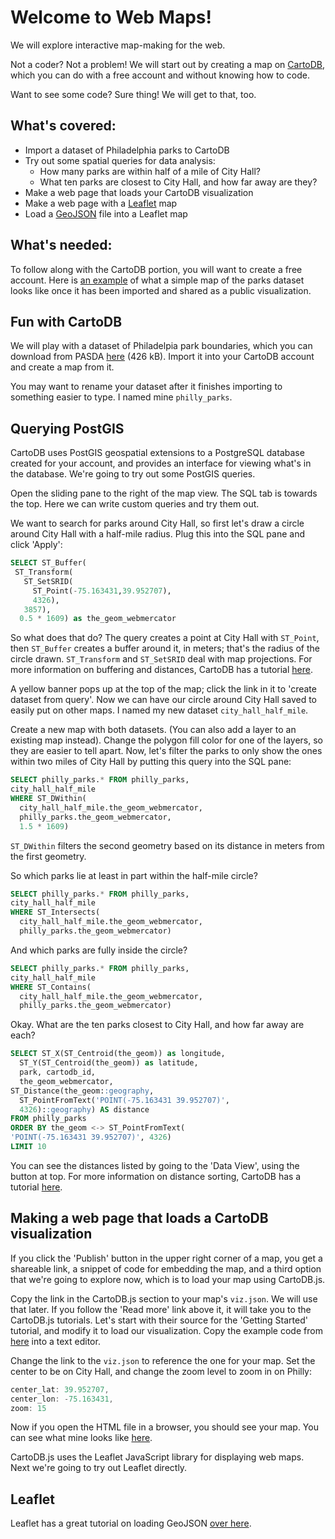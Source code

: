 # Welcome to Web Maps!

We will explore interactive map-making for the web.

Not a coder? Not a problem! We will start out by creating a map on [CartoDB](https://cartodb.com/), which you can do with a free account and without knowing how to code.

Want to see some code? Sure thing! We will get to that, too.

## What's covered:

  - Import a dataset of Philadelphia parks to CartoDB
  - Try out some spatial queries for data analysis:
    - How many parks are within half of a mile of City Hall?
    - What ten parks are closest to City Hall, and how far away are they?
  - Make a web page that loads your CartoDB visualization
  - Make a web page with a [Leaflet](http://leafletjs.com/) map
  - Load a [GeoJSON](http://geojson.org/) file into a Leaflet map

## What's needed:

To follow along with the CartoDB portion, you will want to create a free account. Here is [an example](https://banderkat.cartodb.com/viz/d0d757ec-0ff8-11e6-9c80-0e8c56e2ffdb/public_map) of what a simple map of the parks dataset looks like once it has been imported and shared as a public visualization.

## Fun with CartoDB

We will play with a dataset of Philadelpia park boundaries, which you can download from PASDA [here](ftp://www.pasda.psu.edu/pub/pasda/philacity/data/Philadelphia_PPR_Park_Boundaries201302.zip) (426 kB). Import it into your CartoDB account and create a map from it.

You may want to rename your dataset after it finishes importing to something easier to type. I named mine `philly_parks`.

## Querying PostGIS

CartoDB uses PostGIS geospatial extensions to a PostgreSQL database created for your account, and provides an interface for viewing what's in the database. We're going to try out some PostGIS queries.

Open the sliding pane to the right of the map view. The SQL tab is towards the top. Here we can write custom queries and try them out.

We want to search for parks around City Hall, so first let's draw a circle around City Hall with a half-mile radius. Plug this into the SQL pane and click 'Apply':

```sql
SELECT ST_Buffer(
 ST_Transform(
   ST_SetSRID(
     ST_Point(-75.163431,39.952707),
     4326),
   3857),
  0.5 * 1609) as the_geom_webmercator
```

So what does that do? The query creates a point at City Hall with `ST_Point`, then `ST_Buffer` creates a buffer around it, in meters; that's the radius of the circle drawn. `ST_Transform` and `ST_SetSRID` deal with map projections. For more information on buffering and distances, CartoDB has a tutorial [here](http://academy.cartodb.com/courses/sql-postgis/postgis-in-cartodb/).

A yellow banner pops up at the top of the map; click the link in it to 'create dataset from query'. Now we can have our circle around City Hall saved to easily put on other maps. I named my new dataset `city_hall_half_mile`.

Create a new map with both datasets. (You can also add a layer to an existing map instead). Change the polygon fill color for one of the layers, so they are easier to tell apart. Now, let's filter the parks to only show the ones within two miles of City Hall by putting this query into the SQL pane:

```sql
SELECT philly_parks.* FROM philly_parks,
city_hall_half_mile
WHERE ST_DWithin(
  city_hall_half_mile.the_geom_webmercator,
  philly_parks.the_geom_webmercator,
  1.5 * 1609)
```

`ST_DWithin` filters the second geometry based on its distance in meters from the first geometry.

So which parks lie at least in part within the half-mile circle?

```sql
SELECT philly_parks.* FROM philly_parks,
city_hall_half_mile
WHERE ST_Intersects(
  city_hall_half_mile.the_geom_webmercator,
  philly_parks.the_geom_webmercator)
```

And which parks are fully inside the circle?

```sql
SELECT philly_parks.* FROM philly_parks,
city_hall_half_mile
WHERE ST_Contains(
  city_hall_half_mile.the_geom_webmercator,
  philly_parks.the_geom_webmercator)
```

Okay. What are the ten parks closest to City Hall, and how far away are each?

```sql
SELECT ST_X(ST_Centroid(the_geom)) as longitude,
  ST_Y(ST_Centroid(the_geom)) as latitude,
  park, cartodb_id,
  the_geom_webmercator,
ST_Distance(the_geom::geography,
  ST_PointFromText('POINT(-75.163431 39.952707)',
  4326)::geography) AS distance
FROM philly_parks
ORDER BY the_geom <-> ST_PointFromText(
'POINT(-75.163431 39.952707)', 4326)
LIMIT 10
```

You can see the distances listed by going to the 'Data View', using the button at top. For more information on distance sorting, CartoDB has a tutorial [here](http://docs.cartodb.com/tips-and-tricks/advanced-analysis/#sort-records-by-distance-to-a-point).

## Making a web page that loads a CartoDB visualization

If you click the 'Publish' button in the upper right corner of a map, you get a shareable link, a snippet of code for embedding the map, and a third option that we're going to explore now, which is to load your map using CartoDB.js.

Copy the link in the CartoDB.js section to your map's `viz.json`. We will use that later. If you follow the 'Read more' link above it, it will take you to the CartoDB.js tutorials. Let's start with their source for the 'Getting Started' tutorial, and modify it to load our visualization. Copy the example code from [here](https://raw.githubusercontent.com/CartoDB/cartodb.js/develop/examples/easy.html) into a text editor.

Change the link to the `viz.json` to reference the one for your map. Set the center to be on City Hall, and change the zoom level to zoom in on Philly:

```js
center_lat: 39.952707,
center_lon: -75.163431,
zoom: 15
```

Now if you open the HTML file in a browser, you should see your map. You can see what mine looks like [here](parks_near_city_hall.html).

CartoDB.js uses the Leaflet JavaScript library for displaying web maps. Next we're going to try out Leaflet directly.

## Leaflet

Leaflet has a great tutorial on loading GeoJSON [over here](http://leafletjs.com/examples/geojson.html).
